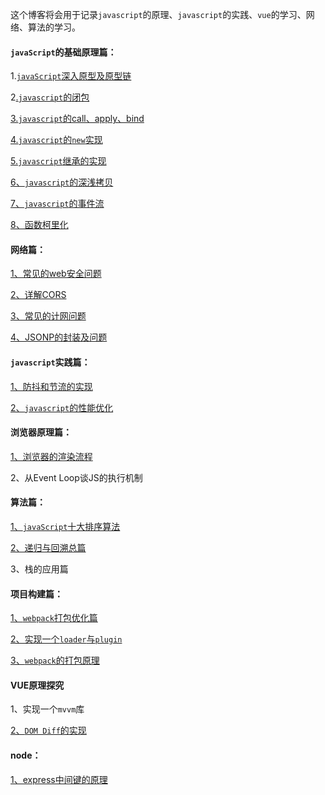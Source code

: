 这个博客将会用于记录`javascript`的原理、`javascript`的实践、`vue`的学习、网络、算法的学习。

#### `javaScript`的基础原理篇：

1.[`javaScript`深入原型及原型链](https://github.com/Liang34/My_blog/issues/7)

2[.`javascript`的闭包](https://github.com/Liang34/My_blog/blob/main/javascript%E5%8E%9F%E7%90%86%E7%AF%87/javaScript%E4%B8%AD%E7%9A%84%E9%97%AD%E5%8C%85.md)

[3.`javascript`的call、apply、bind](https://github.com/Liang34/My_blog/blob/main/javascript%E5%8E%9F%E7%90%86%E7%AF%87/js%E5%AE%9E%E7%8E%B0call_apply_bind.md)

[4.`javascript`的`new`实现](https://github.com/Liang34/My_blog/blob/main/javascript%E5%8E%9F%E7%90%86%E7%AF%87/new%E7%9A%84%E5%AE%9E%E7%8E%B0%E5%8E%9F%E7%90%86.md)

[5.`javascript`继承的实现](https://github.com/Liang34/My_blog/blob/main/javascript%E5%8E%9F%E7%90%86%E7%AF%87/javascript%E7%BB%A7%E6%89%BF%E7%9A%84%E5%AE%9E%E7%8E%B0.md)

[6、`javascript`的深浅拷贝](https://github.com/Liang34/My_blog/blob/main/javascript%E5%8E%9F%E7%90%86%E7%AF%87/javaScript%E7%9A%84%E6%B7%B1%E6%B5%85%E6%8B%B7%E8%B4%9D.md)

[7、`javascript`的事件流](https://github.com/Liang34/My_blog/blob/main/javascript%E5%AE%9E%E8%B7%B5%E7%AF%87/javaScript%E7%9A%84%E4%BA%8B%E4%BB%B6%E6%B5%81.md)

[8、函数柯里化](https://github.com/Liang34/My_blog/blob/main/javascript%E5%8E%9F%E7%90%86%E7%AF%87/%E5%87%BD%E6%95%B0%E6%9F%AF%E9%87%8C%E5%8C%96.md)

#### 网络篇：

[1、常见的web安全问题](https://github.com/Liang34/My_blog/issues/1)

[2、详解CORS](https://github.com/Liang34/My_blog/blob/main/%E7%BD%91%E7%BB%9C/%E8%AF%A6%E8%A7%A3CORS.md)

[3、常见的计网问题](https://github.com/Liang34/My_blog/blob/main/%E7%BD%91%E7%BB%9C/%E5%B8%B8%E8%A7%81%E7%9A%84%E8%AE%A1%E7%BD%91%E9%97%AE%E9%A2%98.md)

[4、JSONP的封装及问题](https://github.com/Liang34/My_blog/blob/main/%E7%BD%91%E7%BB%9C/JSONP%E5%8E%9F%E7%90%86.md)

#### `javascript`实践篇：

[1、防抖和节流的实现](https://github.com/Liang34/My_blog/issues/2)

[2、`javascript`的性能优化](https://github.com/Liang34/My_blog/issues/11)

#### 浏览器原理篇：

[1、浏览器的渲染流程](https://github.com/Liang34/My_blog/blob/main/%E6%B5%8F%E8%A7%88%E5%99%A8%E5%8E%9F%E7%90%86%E7%AF%87/%E6%B5%8F%E8%A7%88%E5%99%A8%E7%9A%84%E6%B8%B2%E6%9F%93%E6%B5%81%E7%A8%8B.md)

2、从Event Loop谈JS的执行机制

#### 算法篇：

[1、`javaScript`十大排序算法](https://github.com/Liang34/My_blog/blob/main/%E7%AE%97%E6%B3%95%E7%AF%87/%E6%8E%92%E5%BA%8F%E7%AE%97%E6%B3%95/%E5%8D%81%E5%A4%A7%E6%8E%92%E5%BA%8F%E7%AE%97%E6%B3%95.md)

[2、递归与回溯总篇](https://github.com/Liang34/My_blog/blob/main/%E7%AE%97%E6%B3%95%E7%AF%87/%E9%80%92%E5%BD%92%E4%B8%8E%E5%9B%9E%E6%BA%AF/%E9%80%92%E5%BD%92%E4%B8%8E%E5%9B%9E%E6%BA%AF%E5%85%AB%E5%8D%81%E9%A2%98.md)

3、栈的应用篇

#### 项目构建篇：

[1、`webpack`打包优化篇](https://github.com/Liang34/My_blog/blob/main/webpack%E7%9A%84%E5%AD%A6%E4%B9%A0%E7%AC%94%E8%AE%B0/webpack%E6%89%93%E5%8C%85%E4%BC%98%E5%8C%96.md)

[2、实现一个`loader`与`plugin`](https://github.com/Liang34/My_blog/blob/main/webpack%E7%9A%84%E5%AD%A6%E4%B9%A0%E7%AC%94%E8%AE%B0/webpack%E7%9A%84loader%E4%B8%8Eplugin.md)

[3、`webpack`的打包原理](https://github.com/Liang34/My_blog/blob/main/webpack%E7%9A%84%E5%AD%A6%E4%B9%A0%E7%AC%94%E8%AE%B0/webpack%E7%9A%84%E4%BD%9C%E7%94%A8%E5%8F%8A%E6%89%93%E5%8C%85%E5%8E%9F%E7%90%86.md)

#### VUE原理探究

1、实现一个`mvvm`库

[2、`DOM Diff`的实现](https://github.com/Liang34/My_blog/blob/main/vue%E5%AD%A6%E4%B9%A0%E7%AF%87/Dom-Diff.md)

#### node：

[1、express中间键的原理](https://github.com/Liang34/My_blog/blob/main/node/express%E4%B8%AD%E9%97%B4%E4%BB%B6%E7%9A%84%E5%8E%9F%E7%90%86.md)

